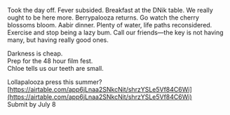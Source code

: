 Took the day off. Fever subsided. Breakfast at the DNik table. We really ought to be here more. Berrypalooza returns. Go watch the cherry blossoms bloom. Aabir dinner. Plenty of water, life paths reconsidered. Exercise and stop being a lazy bum. Call our friends—the key is not having many, but having really good ones. 

Darkness is cheap.  
Prep for the 48 hour film fest.  
Chloe tells us our teeth are small.

Lollapalooza press this summer?  
[https://airtable.com/app6jLnaa2SNkcNit/shrzYSLe5Vf84C6Wi](https://airtable.com/app6jLnaa2SNkcNit/shrzYSLe5Vf84C6Wi)  
Submit by July 8
